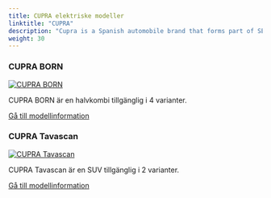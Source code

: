 ```yaml
---
title: CUPRA elektriske modeller
linktitle: "CUPRA"
description: "Cupra is a Spanish automobile brand that forms part of SEAT. It was created in 2018 as a spin-off of SEAT's performance division. Cupra stands for Cup Racing and reflects the brand's passion for racing and powerful car."
weight: 30
---
```

<!-- markdownlint-disable MD033 -->
<!-- markdownlint-disable MD010 -->


<div class="container p-3 mb-4 bg-body-tertiary rounded border">
<h3> CUPRA BORN</h3>
	<div class="row">
		<div class="col col-12 col-md-6">
			<a href="born"><img src="https://media.evkx.net/multimedia/models/cupra/born/born_58/main_1_st.jpg" class="img-fluid" alt="CUPRA BORN" ></a>
		</div>
		<div class="col col-12 col-md-6">
<p>
CUPRA BORN är en halvkombi tillgänglig i 4 varianter.
</p>
	<a href="born/" class="btn btn-outline-primary" role="button">Gå till modellinformation</a>
		</div>
	</div>
</div>
<div class="container p-3 mb-4 bg-body-tertiary rounded border">
<h3> CUPRA Tavascan</h3>
	<div class="row">
		<div class="col col-12 col-md-6">
			<a href="tavascan"><img src="https://media.evkx.net/multimedia/models/cupra/tavascan/tavascan_vz/main_1_st.JPG" class="img-fluid" alt="CUPRA Tavascan" ></a>
		</div>
		<div class="col col-12 col-md-6">
<p>
CUPRA Tavascan är en SUV tillgänglig i 2 varianter.
</p>
	<a href="tavascan/" class="btn btn-outline-primary" role="button">Gå till modellinformation</a>
		</div>
	</div>
</div>
